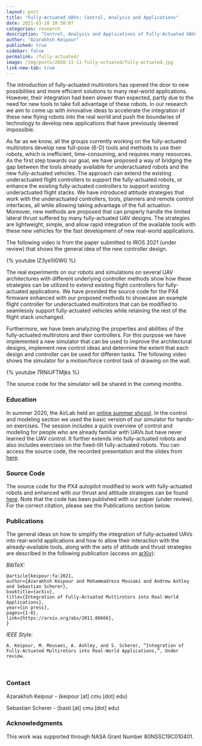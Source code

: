 ```yaml
---
layout: post
title: "Fully-Actuated UAVs: Control, Analysis and Applications"
date: 2021-03-10 10:50:07
categories: research
description: "Control, Analysis and Applications of Fully-Actuated UAVs"
author: "Azarakhsh Keipour"
published: true
sidebar: false
permalink: /fully-actuated/
image: /img/posts/2020-11-11-fully-actuated/fully-actuated.jpg
link-new-tab: true
---
```


The introduction of fully-actuated multirotors has opened the door to new possibilities and more efficient solutions to many real-world applications. However, their integration had been slower than expected, partly due to the need for new tools to take full advantage of these robots. In our research we aim to come up with innovative ideas to accelerate the integration of these new flying robots into the real world and push the boundaries of technology to develop new applications that have previously deemed impossible.

As far as we know, all the groups currently working on the fully-actuated multirotors develop new full-pose (6-D) tools and methods to use their robots, which is inefficient, time-consuming, and requires many resources. As the first step towards our goal, we have proposed a way of bridging the gap between the tools already available for underactuated robots and the new fully-actuated vehicles. The approach can extend the existing underactuated flight controllers to support the fully-actuated robots, or enhance the existing fully-actuated controllers to support existing underactuated flight stacks. We have introduced attitude strategies that work with the underactuated controllers, tools, planners and remote control interfaces, all while allowing taking advantage of the full actuation. Moreover, new methods are proposed that can properly handle the limited lateral thrust suffered by many fully-actuated UAV designs. The strategies are lightweight, simple, and allow rapid integration of the available tools with these new vehicles for the fast development of new real-world applications. 

The following video is from the paper submitted to IROS 2021 (under review) that shows the general idea of the new controller design.

{% youtube lZ3ye1il0W0 %}

The real experiments on our robots and simulations on several UAV architectures with different underlying controller methods show how these strategies can be utilized to extend existing flight controllers for fully-actuated applications. We have provided the source code for the PX4 firmware enhanced with our proposed methods to showcase an example flight controller for underactuated multirotors that can be modified to seamlessly support fully-actuated vehicles while retaining the rest of the flight stack unchanged. 

Furthermore, we have been analyzing the properties and abilities of the fully-actuated multirotors and their controllers. For this purpose we have implemented a new simulator that can be used to improve the architectural designs, implement new control ideas and determine the extent that each design and controller can be used for differen tasks. The following video shows the simulator for a motion/force control task of drawing on the wall.

{% youtube 7RNiUFTMjks %}

The source code for the simulator will be shared in the coming months. 

### Education

In summer 2020, the AirLab held an [online summer shcool](http://theairlab.org/summer2020). In the control and modeling section we used the basic version of our simulator for hands-on exercises. The session includes a quick overview of control and modeling for people who are already familiar with UAVs but have never learned the UAV control. It further extends into fully-actuated robots and also includes exercises on the fixed-tilt fully-actuated robots. You can access the source code, the recorded presentation and the slides from [here](http://theairlab.org/summer2020/#3.6).

### Source Code

The source code for the PX4 autopilot modified to work with fully-actuated robots and enhanced with our thrust and attitude strategies can be found [here](https://github.com/castacks/PX4-fully-actuated). Note that the code has been published with our paper (under review). For the correct citation, please see the Publications section below.

### Publications

The general ideas on how to simplify the integration of fully-actuated UAVs into real-world applications and how to allow their interaction with the already-available tools, along with the sets of attitude and thrust strategies are described in the following publication (access on [arXiv](https://arxiv.org/abs/2011.06666)): 

*BibTeX:* 

```
@article{keipour:fa:2021,
author={Azarakhsh Keipour and Mohammadreza Mousaei and Andrew Ashley and Sebastian Scherer},
booktitle={arXiv},
title={Integration of Fully-Actuated Multirotors into Real-World Applications}, 
year={in press},
pages={1-8},
link={https://arxiv.org/abs/2011.06666},
}
```

*IEEE Style:* 

```
A. Keipour, M. Mousaei, A. Ashley, and S. Scherer, “Integration of Fully-Actuated Multirotors into Real-World Applications,”, Under review. 
```

<br/>

### Contact

Azarakhsh Keipour - (keipour [at] cmu [dot] edu) 

Sebastian Scherer - (basti [at] cmu [dot] edu) 

### Acknowledgments

This work was supported through NASA Grant Number 80NSSC19C010401.

